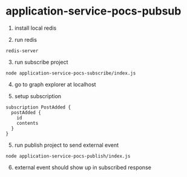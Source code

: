 # application-service-pocs-pubsub


1. install local redis

2. run redis
```
redis-server
```

3. run subscribe project
```
node application-service-pocs-subscribe/index.js
```

4. go to graph explorer at localhost

5. setup subscription
```
subscription PostAdded {
  postAdded {
    id
    contents
  }
}
```

5. run publish project to send external event
```
node application-service-pocs-publish/index.js
```

6. external event should show up in subscribed response
